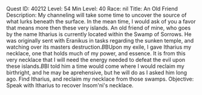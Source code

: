 Quest ID: 40212
Level: 54
Min Level: 40
Race: nil
Title: An Old Friend
Description: My channeling will take some time to uncover the source of what lurks beneath the surface. In the mean time, I would ask of you a favor that means more then these very islands. An old friend of mine, who goes by the name Itharius is currently located within the Swamp of Sorrows. He was originally sent with Eranikus in tasks regarding the sunken temple, and watching over its masters destruction.$B$BUpon my exile, I gave Itharius my necklace, one that holds much of my power, and essence. It is from this very necklace that I will need the energy needed to defeat the evil upon these islands.$B$BI told him a time would come where I would reclaim my birthright, and he may be aprehensive, but he will do as I asked him long ago. Find Itharius, and reclaim my necklace from those swamps.
Objective: Speak with Itharius to recover Insom'ni's necklace.
